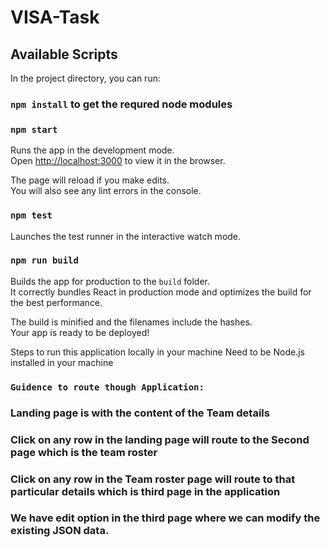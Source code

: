 # VISA-Task

## Available Scripts

In the project directory, you can run:

### `npm install` to get the requred node modules
### `npm start`

Runs the app in the development mode.<br>
Open [http://localhost:3000](http://localhost:3000) to view it in the browser.

The page will reload if you make edits.<br>
You will also see any lint errors in the console.

### `npm test`

Launches the test runner in the interactive watch mode.<br>

### `npm run build`

Builds the app for production to the `build` folder.<br>
It correctly bundles React in production mode and optimizes the build for the best performance.

The build is minified and the filenames include the hashes.<br>
Your app is ready to be deployed!


Steps to run this application locally in your machine
Need to be Node.js installed in your machine


### `Guidence to route though Application:` 
### Landing page is with the content of the Team details
### Click on any row in the landing page will route to the Second page which is the team roster
### Click on any row in the Team roster page will route to that particular details which is third page in the application
### We have edit option in the third page where we can modify the existing JSON data.
